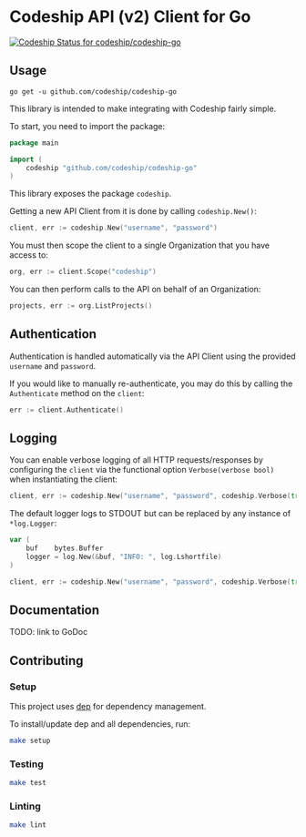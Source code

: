 # Codeship API (v2) Client for Go

[![Codeship Status for codeship/codeship-go](https://app.codeship.com/projects/c38f3280-792b-0135-21bb-4e0cf8ff365b/status?branch=master)](https://app.codeship.com/projects/244943)

## Usage

`go get -u github.com/codeship/codeship-go`

This library is intended to make integrating with Codeship fairly simple.

To start, you need to import the package:

```go
package main

import (
    codeship "github.com/codeship/codeship-go"
)
```

This library exposes the package `codeship`.

Getting a new API Client from it is done by calling `codeship.New()`:

```go
client, err := codeship.New("username", "password")
```

You must then scope the client to a single Organization that you have access to:

```go
org, err := client.Scope("codeship")
```

You can then perform calls to the API on behalf of an Organization:

```go
projects, err := org.ListProjects()
```

## Authentication

Authentication is handled automatically via the API Client using the provided `username` and `password`.

If you would like to manually re-authenticate, you may do this by calling the `Authenticate` method on the `client`:

```go
err := client.Authenticate()
```

## Logging

You can enable verbose logging of all HTTP requests/responses by configuring the `client` via the functional option `Verbose(verbose bool)` when instantiating the client:

```go
client, err := codeship.New("username", "password", codeship.Verbose(true))
```

The default logger logs to STDOUT but can be replaced by any instance of `*log.Logger`:

```go
var (
    buf    bytes.Buffer
    logger = log.New(&buf, "INFO: ", log.Lshortfile)
)

client, err := codeship.New("username", "password", codeship.Verbose(true), codeship.Logger(logger))
```

## Documentation

TODO: link to GoDoc

## Contributing

### Setup

This project uses [dep](https://github.com/golang/dep) for dependency management.

To install/update dep and all dependencies, run:

```bash
make setup
```

### Testing

```bash
make test
```

### Linting

```bash
make lint
```
